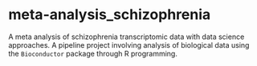 # meta-analysis_schizophrenia

A meta analysis of schizophrenia transcriptomic data with data science approaches. A pipeline project involving analysis of biological data
using the `Bioconductor` package through R programming.
